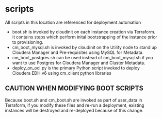 # scripts
All scripts in this location are referenced for deployment automation 

* boot.sh is invoked by cloudinit on each instance creation via Terraform.  It contains steps which perform inital bootstrapping of the instance prior to provisioning.
* cm_boot_mysql.sh is invoked by cloudinit on the Utility node to stand up Cloudera Manager and Pre-requisites using MySQL for Metadata.
* cm_boot_postgres.sh can be used instead of cm_boot_mysql.sh if you want to use Postgres for Cloudera Manager and Cluster Metadata.
* deploy_on_oci.py is the primary Python script invoked to deploy Cloudera EDH v6 using cm_client python libraries


## CAUTION WHEN MODIFYING BOOT SCRIPTS
Because boot.sh and cm_boot.sh are invoked as part of user_data in Terraform, if you modify these files and re-run a deployment, existing instances will be destroyed and re-deployed because of this change.   
